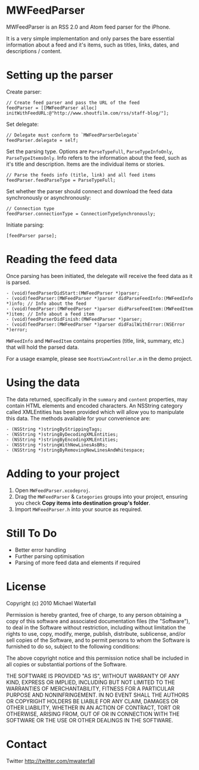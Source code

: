 MWFeedParser
===============

MWFeedParser is an RSS 2.0 and Atom feed parser for the iPhone.

It is a very simple implementation and only parses the bare essential information about a feed and it's items, such as titles, links, dates, and descriptions / content.


Setting up the parser
===============

Create parser:

	// Create feed parser and pass the URL of the feed
	feedParser = [[MWFeedParser alloc] initWithFeedURL:@"http://www.shoutfilm.com/rss/staff-blog/"];

Set delegate:

	// Delegate must conform to `MWFeedParserDelegate`
	feedParser.delegate = self;
	
Set the parsing type. Options are `ParseTypeFull`, `ParseTypeInfoOnly`, `ParseTypeItemsOnly`. Info refers to the information about the feed, such as it's title and description. Items are the individual items or stories.

	// Parse the feeds info (title, link) and all feed items
	feedParser.feedParseType = ParseTypeFull;
	
Set whether the parser should connect and download the feed data synchronously or asynchronously:

	// Connection type
	feedParser.connectionType = ConnectionTypeSynchronously;
	
Initiate parsing:

	[feedParser parse];


Reading the feed data
===============

Once parsing has been initiated, the delegate will receive the feed data as it is parsed.

	- (void)feedParserDidStart:(MWFeedParser *)parser;
	- (void)feedParser:(MWFeedParser *)parser didParseFeedInfo:(MWFeedInfo *)info; // Info about the feed
	- (void)feedParser:(MWFeedParser *)parser didParseFeedItem:(MWFeedItem *)item; // Info about a feed item
	- (void)feedParserDidFinish:(MWFeedParser *)parser;
	- (void)feedParser:(MWFeedParser *)parser didFailWithError:(NSError *)error;

`MWFeedInfo` and `MWFeedItem` contains properties (title, link, summary, etc.) that will hold the parsed data.

For a usage example, please see `RootViewController.m` in the demo project.


Using the data
===============

The data returned, specifically in the `summary` and `content` properties, may contain HTML elements and encoded characters. An NSString category called XMLEntities has been provided which will allow you to manipulate this data. The methods available for your convenience are:

	- (NSString *)stringByStrippingTags;
	- (NSString *)stringByDecodingXMLEntities;
	- (NSString *)stringByEncodingXMLEntities;
	- (NSString *)stringWithNewLinesAsBRs;
	- (NSString *)stringByRemovingNewLinesAndWhitespace;


Adding to your project
===============

1. Open `MWFeedParser.xcodeproj`.
2. Drag the `MWFeedParser` & `Categories` groups into your project, ensuring you check **Copy items into destination group's folder**.
3. Import `MWFeedParser.h` into your source as required.


Still To Do
===============

* Better error handling
* Further parsing optimisation
* Parsing of more feed data and elements if required


License
===============

Copyright (c) 2010 Michael Waterfall

Permission is hereby granted, free of charge, to any person
obtaining a copy of this software and associated documentation
files (the "Software"), to deal in the Software without
restriction, including without limitation the rights to use,
copy, modify, merge, publish, distribute, sublicense, and/or sell
copies of the Software, and to permit persons to whom the
Software is furnished to do so, subject to the following
conditions:

The above copyright notice and this permission notice shall be
included in all copies or substantial portions of the Software.

THE SOFTWARE IS PROVIDED "AS IS", WITHOUT WARRANTY OF ANY KIND,
EXPRESS OR IMPLIED, INCLUDING BUT NOT LIMITED TO THE WARRANTIES
OF MERCHANTABILITY, FITNESS FOR A PARTICULAR PURPOSE AND
NONINFRINGEMENT. IN NO EVENT SHALL THE AUTHORS OR COPYRIGHT
HOLDERS BE LIABLE FOR ANY CLAIM, DAMAGES OR OTHER LIABILITY,
WHETHER IN AN ACTION OF CONTRACT, TORT OR OTHERWISE, ARISING
FROM, OUT OF OR IN CONNECTION WITH THE SOFTWARE OR THE USE OR
OTHER DEALINGS IN THE SOFTWARE.


Contact
===============

Twitter <http://twitter.com/mwaterfall>
